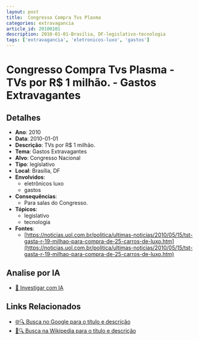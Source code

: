 ```yaml
---
layout: post
title:  Congresso Compra Tvs Plasma
categories: extravagancia
article_id: 20100101
description: 2010-01-01-Brasília, DF-legislativo-tecnologia
tags: ['extravagancia', 'eletronicos-luxo', 'gastos']
---
```


# Congresso Compra Tvs Plasma - TVs por R$ 1 milhão. - Gastos Extravagantes

## Detalhes
- **Ano**: 2010
- **Data**: 2010-01-01
- **Descrição**: TVs por R$ 1 milhão.
- **Tema**: Gastos Extravagantes
- **Alvo**: Congresso Nacional
- **Tipo**: legislativo
- **Local**: Brasília, DF
- **Envolvidos**:
  - eletrônicos luxo
  - gastos
- **Consequências**:
  - Para salas do Congresso.
- **Tópicos**:
  - legislativo
  - tecnologia
- **Fontes**:
  - [https://noticias.uol.com.br/politica/ultimas-noticias/2010/05/15/tst-gasta-r-19-milhao-para-compra-de-25-carros-de-luxo.htm](https://noticias.uol.com.br/politica/ultimas-noticias/2010/05/15/tst-gasta-r-19-milhao-para-compra-de-25-carros-de-luxo.htm)

## Analise por IA
- [🤖 Investigar com IA](https://www.perplexity.ai/search?q=%22gastos%20estravagantes%20departamento%20p%C3%BAblico%20Brasil%22%20Congresso%20Compra%20Tvs%20Plasma%20TVs%20por%20R%24%201%20milh%C3%A3o.%20Bras%C3%ADlia%2C%20DF%202010-01-01)

## Links Relacionados
- [🌐🔍 Busca no Google para o título e descrição](https://www.google.com/search?q=%22gastos%20estravagantes%20departamento%20p%C3%BAblico%20Brasil%22%20Congresso%20Compra%20Tvs%20Plasma%20TVs%20por%20R%24%201%20milh%C3%A3o.%20Bras%C3%ADlia%2C%20DF%202010-01-01)
- [📖🔍 Busca na Wikipedia para o título e descrição](https://pt.wikipedia.org/w/index.php?search=%22gastos%20estravagantes%20departamento%20p%C3%BAblico%20Brasil%22%20Congresso%20Compra%20Tvs%20Plasma%20TVs%20por%20R%24%201%20milh%C3%A3o.%20Bras%C3%ADlia%2C%20DF%202010-01-01)

